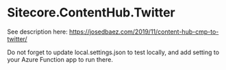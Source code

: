 # Sitecore.ContentHub.Twitter
See description here: https://josedbaez.com/2019/11/content-hub-cmp-to-twitter/

Do not forget to update local.settings.json to test locally, and add setting to your Azure Function app to run there.
